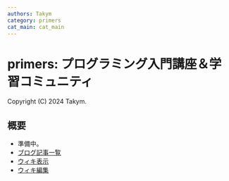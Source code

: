 ```yaml
---
authors: Takym
category: primers
cat_main: cat_main
---
```

# primers: プログラミング入門講座＆学習コミュニティ
Copyright (C) 2024 Takym.

## 概要
* 準備中。<!-- TODO: ここに説明文を書く。 -->
* [ブログ記事一覧](./posts.md)
* [ウィキ表示](https://takym.github.io/wiki/primers)
* [ウィキ編集](https://github.com/Takym/primers/wiki)
